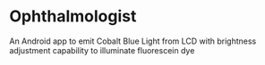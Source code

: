 # Ophthalmologist
An Android app to emit Cobalt Blue Light from LCD with brightness adjustment capability to illuminate fluorescein dye
